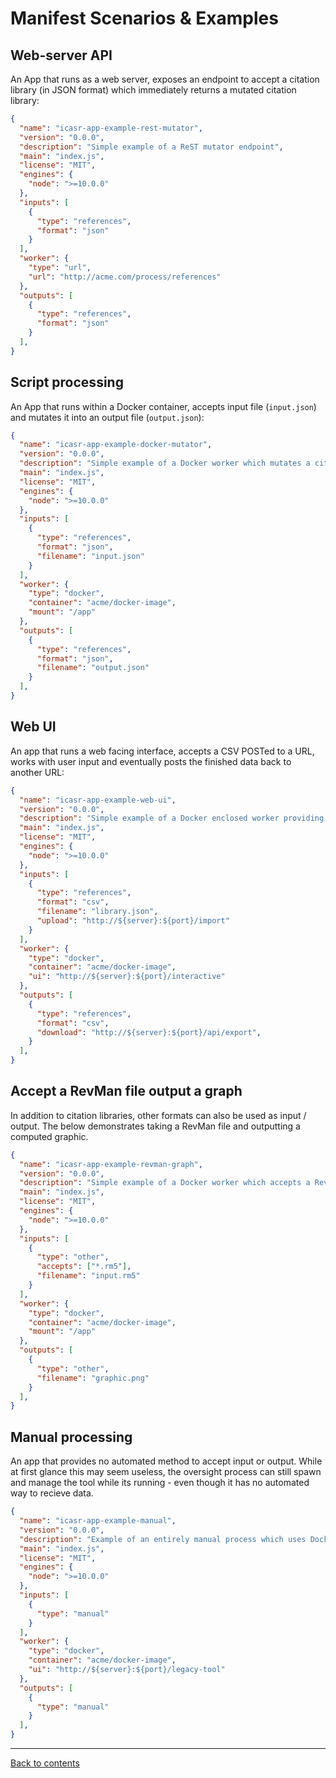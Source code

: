 Manifest Scenarios & Examples
=============================


Web-server API
--------------
An App that runs as a web server, exposes an endpoint to accept a citation library (in JSON format) which immediately returns a mutated citation library:

```json
{
  "name": "icasr-app-example-rest-mutator",
  "version": "0.0.0",
  "description": "Simple example of a ReST mutator endpoint",
  "main": "index.js",
  "license": "MIT",
  "engines": {
    "node": ">=10.0.0"
  },
  "inputs": [
    {
      "type": "references",
      "format": "json"
    }
  ],
  "worker": {
    "type": "url",
    "url": "http://acme.com/process/references"
  },
  "outputs": [
    {
      "type": "references",
      "format": "json"
    }
  ],
}
```


Script processing
-----------------
An App that runs within a Docker container, accepts input file (`input.json`) and mutates it into an output file (`output.json`):

```json
{
  "name": "icasr-app-example-docker-mutator",
  "version": "0.0.0",
  "description": "Simple example of a Docker worker which mutates a citation library input",
  "main": "index.js",
  "license": "MIT",
  "engines": {
    "node": ">=10.0.0"
  },
  "inputs": [
    {
      "type": "references",
      "format": "json",
      "filename": "input.json"
    }
  ],
  "worker": {
    "type": "docker",
    "container": "acme/docker-image",
    "mount": "/app"
  },
  "outputs": [
    {
      "type": "references",
      "format": "json",
      "filename": "output.json"
    }
  ],
}
```


Web UI
------
An app that runs a web facing interface, accepts a CSV POSTed to a URL, works with user input and eventually posts the finished data back to another URL:


```json
{
  "name": "icasr-app-example-web-ui",
  "version": "0.0.0",
  "description": "Simple example of a Docker enclosed worker providing a full UI with postback to a URL",
  "main": "index.js",
  "license": "MIT",
  "engines": {
    "node": ">=10.0.0"
  },
  "inputs": [
    {
      "type": "references",
      "format": "csv",
      "filename": "library.json",
      "upload": "http://${server}:${port}/import"
    }
  ],
  "worker": {
    "type": "docker",
    "container": "acme/docker-image",
    "ui": "http://${server}:${port}/interactive"
  },
  "outputs": [
    {
      "type": "references",
      "format": "csv",
      "download": "http://${server}:${port}/api/export",
    }
  ],
}
```


Accept a RevMan file output a graph
-----------------------------------
In addition to citation libraries, other formats can also be used as input / output.
The below demonstrates taking a RevMan file and outputting a computed graphic.

```json
{
  "name": "icasr-app-example-revman-graph",
  "version": "0.0.0",
  "description": "Simple example of a Docker worker which accepts a RevMan file and outputs an graphic",
  "main": "index.js",
  "license": "MIT",
  "engines": {
    "node": ">=10.0.0"
  },
  "inputs": [
    {
      "type": "other",
      "accepts": ["*.rm5"],
      "filename": "input.rm5"
    }
  ],
  "worker": {
    "type": "docker",
    "container": "acme/docker-image",
    "mount": "/app"
  },
  "outputs": [
    {
      "type": "other",
      "filename": "graphic.png"
    }
  ],
}
```


Manual processing
-----------------
An app that provides no automated method to accept input or output.
While at first glance this may seem useless, the oversight process can still spawn and manage the tool while its running - even though it has no automated way to recieve data.


```json
{
  "name": "icasr-app-example-manual",
  "version": "0.0.0",
  "description": "Example of an entirely manual process which uses Docker to host it",
  "main": "index.js",
  "license": "MIT",
  "engines": {
    "node": ">=10.0.0"
  },
  "inputs": [
    {
      "type": "manual"
    }
  ],
  "worker": {
    "type": "docker",
    "container": "acme/docker-image",
    "ui": "http://${server}:${port}/legacy-tool"
  },
  "outputs": [
    {
      "type": "manual"
    }
  ],
}
```

---
[Back to contents](./README.md)
